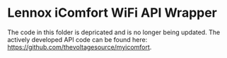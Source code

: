 # Lennox iComfort WiFi API Wrapper
The code in this folder is depricated and is no longer being updated.  The actively developed API code can be found here: https://github.com/thevoltagesource/myicomfort. 